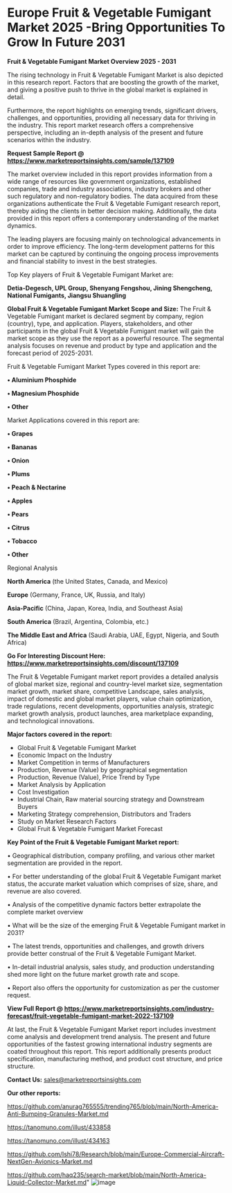 # Europe Fruit & Vegetable Fumigant Market 2025 -Bring Opportunities To Grow In Future 2031

<Strong> Fruit & Vegetable Fumigant Market Overview 2025 - 2031</strong>

The rising technology in Fruit & Vegetable Fumigant Market is also depicted in this research report. Factors that are boosting the growth of the market, and giving a positive push to thrive in the global market is explained in detail.

Furthermore, the report highlights on emerging trends, significant drivers, challenges, and opportunities, providing all necessary data for thriving in the industry. This report market research offers a comprehensive perspective, including an in-depth analysis of the present and future scenarios within the industry.

<strong>Request Sample Report @ <a href=https://www.marketreportsinsights.com/sample/137109>https://www.marketreportsinsights.com/sample/137109</a></strong>

The market overview included in this report provides information from a wide range of resources like government organizations, established companies, trade and industry associations, industry brokers and other such regulatory and non-regulatory bodies. The data acquired from these organizations authenticate the Fruit & Vegetable Fumigant research report, thereby aiding the clients in better decision making. Additionally, the data provided in this report offers a contemporary understanding of the market dynamics.

The leading players are focusing mainly on technological advancements in order to improve efficiency. The long-term development patterns for this market can be captured by continuing the ongoing process improvements and financial stability to invest in the best strategies.

Top Key players of Fruit & Vegetable Fumigant Market are:

<strong>Detia-Degesch, UPL Group, Shenyang Fengshou, Jining Shengcheng, National Fumigants, Jiangsu Shuangling</strong>

<strong><b>Global Fruit & Vegetable Fumigant Market Scope and Size:</b></strong>
The Fruit & Vegetable Fumigant market is declared segment by company, region (country), type, and application. Players, stakeholders, and other participants in the global Fruit & Vegetable Fumigant market will gain the market scope as they use the report as a powerful resource. The segmental analysis focuses on revenue and product by type and application and the forecast period of 2025-2031.

Fruit & Vegetable Fumigant Market Types covered in this report are:

<strong>• Aluminium Phosphide

• Magnesium Phosphide

• Other</strong>

Market Applications covered in this report are:

<strong>• Grapes

• Bananas

• Onion

• Plums

• Peach & Nectarine

• Apples

• Pears

• Citrus

• Tobacco

• Other</strong> 

Regional Analysis

<strong>North America</strong> (the United States, Canada, and Mexico)

<strong>Europe</strong> (Germany, France, UK, Russia, and Italy)

<strong>Asia-Pacific</strong> (China, Japan, Korea, India, and Southeast Asia)

<strong>South America</strong> (Brazil, Argentina, Colombia, etc.)

<strong>The Middle East and Africa</strong> (Saudi Arabia, UAE, Egypt, Nigeria, and South Africa)

<strong>Go For Interesting Discount Here: <a href=https://www.marketreportsinsights.com/discount/137109>https://www.marketreportsinsights.com/discount/137109</a></strong>

The Fruit & Vegetable Fumigant market report provides a detailed analysis of global market size, regional and country-level market size, segmentation market growth, market share, competitive Landscape, sales analysis, impact of domestic and global market players, value chain optimization, trade regulations, recent developments, opportunities analysis, strategic market growth analysis, product launches, area marketplace expanding, and technological innovations.

<strong><b>Major factors covered in the report:</b></strong>
<ul>
  <li>Global Fruit & Vegetable Fumigant Market </li>
  <li>Economic Impact on the Industry</li>
  <li>Market Competition in terms of Manufacturers</li>
  <li>Production, Revenue (Value) by geographical segmentation</li>
  <li>Production, Revenue (Value), Price Trend by Type</li>
  <li>Market Analysis by Application</li>
  <li>Cost Investigation</li>
  <li>Industrial Chain, Raw material sourcing strategy and Downstream Buyers</li>
  <li>Marketing Strategy comprehension, Distributors and Traders</li>
  <li>Study on Market Research Factors</li>
  <li>Global Fruit & Vegetable Fumigant Market Forecast</li>
</ul>

<strong><b>Key Point of the Fruit & Vegetable Fumigant Market report:</b></strong>

• Geographical distribution, company profiling, and various other market segmentation are provided in the report.

• For better understanding of the global Fruit & Vegetable Fumigant market status, the accurate market valuation which comprises of size, share, and revenue are also covered.

• Analysis of the competitive dynamic factors better extrapolate the complete market overview

• What will be the size of the emerging Fruit & Vegetable Fumigant market in 2031?

• The latest trends, opportunities and challenges, and growth drivers provide better construal of the Fruit & Vegetable Fumigant Market.

• In-detail industrial analysis, sales study, and production understanding shed more light on the future market growth rate and scope.

• Report also offers the opportunity for customization as per the customer request.

<strong><b>View Full Report @ <a href=https://www.marketreportsinsights.com/industry-forecast/fruit-vegetable-fumigant-market-2022-137109>https://www.marketreportsinsights.com/industry-forecast/fruit-vegetable-fumigant-market-2022-137109</a></b></strong>


At last, the Fruit & Vegetable Fumigant Market report includes investment come analysis and development trend analysis. The present and future opportunities of the fastest growing international industry segments are coated throughout this report. This report additionally presents product specification, manufacturing method, and product cost structure, and price structure.

<strong>Contact Us:</strong>
sales@marketreportsinsights.com

<strong>Our other reports:</strong>

<a href=https://github.com/anurag765555/trending765/blob/main/North-America-Anti-Bumping-Granules-Market.md>https://github.com/anurag765555/trending765/blob/main/North-America-Anti-Bumping-Granules-Market.md</a>

<a href=https://tanomuno.com/illust/433858>https://tanomuno.com/illust/433858</a>

<a href=https://tanomuno.com/illust/434163>https://tanomuno.com/illust/434163</a>

<a href=https://github.com/Ishi78/Research/blob/main/Europe-Commercial-Aircraft-NextGen-Avionics-Market.md>https://github.com/Ishi78/Research/blob/main/Europe-Commercial-Aircraft-NextGen-Avionics-Market.md</a>

<a href=https://github.com/haq235/search-market/blob/main/North-America-Liquid-Collector-Market.md>https://github.com/haq235/search-market/blob/main/North-America-Liquid-Collector-Market.md</a>"
![image](https://github.com/user-attachments/assets/4409b495-0e03-4f9b-8970-9ec36b21e9d2)
